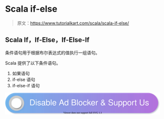# Scala if-else

> 原文：<https://www.tutorialkart.com/scala/scala-if-else/>

## Scala If，If-Else，If-Else-If

条件语句用于根据布尔表达式的值执行一组语句。

Scala 提供了以下条件语句。

1.  如果语句
2.  if-else 语句
3.  if-else-if 语句

[![](img/925da31b32d6bc3827932f6c8afb11bb.png)](https://www.tutorialkart.com/)